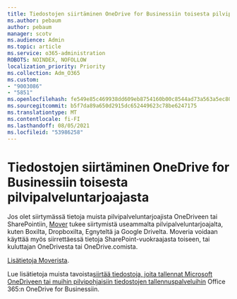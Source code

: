 ```yaml
---
title: Tiedostojen siirtäminen OneDrive for Businessiin toisesta pilvipalveluntarjoajasta
ms.author: pebaum
author: pebaum
manager: scotv
ms.audience: Admin
ms.topic: article
ms.service: o365-administration
ROBOTS: NOINDEX, NOFOLLOW
localization_priority: Priority
ms.collection: Adm_O365
ms.custom:
- "9003086"
- "5851"
ms.openlocfilehash: fe549e85c469938dd609eb8754160b00c8544ad73a563a5ec80a918ceec508c6
ms.sourcegitcommit: b5f7da89a650d2915dc652449623c78be6247175
ms.translationtype: MT
ms.contentlocale: fi-FI
ms.lasthandoff: 08/05/2021
ms.locfileid: "53986258"
---
```

# <a name="move-files-into-onedrive-for-business-from-another-cloud-provider"></a>Tiedostojen siirtäminen OneDrive for Businessiin toisesta pilvipalveluntarjoajasta

Jos olet siirtymässä tietoja muista pilvipalveluntarjoajista OneDriveen tai SharePointiin, [Mover](https://go.microsoft.com/fwlink/?linkid=2132453) tukee siirtymistä useammalta pilvipalveluntarjoajalta, kuten Boxilta, Dropboxilta, Egnyteltä ja Google Drivelta. Moveria voidaan käyttää myös siirrettäessä tietoja SharePoint-vuokraajasta toiseen, tai kuluttajan OneDrivesta tai OneDrive.comista.

[Lisätietoja Moverista](https://go.microsoft.com/fwlink/?linkid=2132453).

Lue lisätietoja muista tavoista[siirtää tiedostoja, joita tallennat Microsoft OneDriveen tai muihin pilvipohjaisiin tiedostojen tallennuspalveluihin](https://support.microsoft.com/office/7fb28cad-7e25-451f-8b4b-2d1a71e5c0e9) Office 365:n OneDrive for Businessiin.
